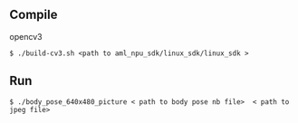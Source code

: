## Compile

opencv3

```shell
$ ./build-cv3.sh <path to aml_npu_sdk/linux_sdk/linux_sdk >
```

## Run

```shell
$ ./body_pose_640x480_picture < path to body pose nb file>  < path to jpeg file>
```
